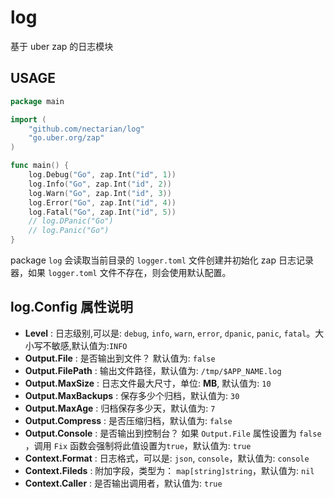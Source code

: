 # log

基于 uber zap 的日志模块

## USAGE

```go
package main

import (
	"github.com/nectarian/log"
	"go.uber.org/zap"
)

func main() {
	log.Debug("Go", zap.Int("id", 1))
	log.Info("Go", zap.Int("id", 2))
	log.Warn("Go", zap.Int("id", 3))
	log.Error("Go", zap.Int("id", 4))
	log.Fatal("Go", zap.Int("id", 5))
	// log.DPanic("Go")
	// log.Panic("Go")
}

```

package `log` 会读取当前目录的 `logger.toml` 文件创建并初始化 zap 日志记录器，如果 `logger.toml` 文件不存在，则会使用默认配置。

## log.Config 属性说明

* **Level** : 日志级别,可以是: `debug`, `info`, `warn`, `error`, `dpanic`, `panic`, `fatal`。大小写不敏感,默认值为:`INFO`
* **Output.File** : 是否输出到文件？ 默认值为: `false`
* **Output.FilePath** : 输出文件路径，默认值为: `/tmp/$APP_NAME.log`
* **Output.MaxSize** : 日志文件最大尺寸，单位: **MB**, 默认值为: `10`
* **Output.MaxBackups** : 保存多少个归档，默认值为: `30`
* **Output.MaxAge** : 归档保存多少天，默认值为: `7`
* **Output.Compress** : 是否压缩归档，默认值为: `false`
* **Output.Console** : 是否输出到控制台？ 如果 `Output.File` 属性设置为 `false` ，调用 `Fix` 函数会强制将此值设置为`true`，默认值为: `true` 
* **Context.Format** : 日志格式，可以是: `json`, `console`，默认值为: `console`
* **Context.Fileds** : 附加字段，类型为： `map[string]string`，默认值为: `nil`
* **Context.Caller** : 是否输出调用者，默认值为: `true`

